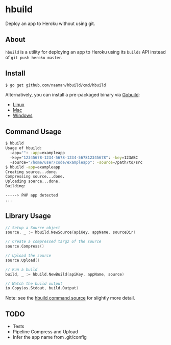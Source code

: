 # hbuild

Deploy an app to Heroku without using git.

## About

`hbuild` is a utility for deploying an app to Heroku using its 
`builds` API instead of `git push heroku master`.

## Install

```sh
$ go get github.com/naaman/hbuild/cmd/hbuild
```

Alternatively, you can install a pre-packaged binary via
[Gobuild](http://beta.gobuild.io/github.com/naaman/hbuild/cmd/hbuild):

- [Linux](http://beta.gobuild.io/download?os=linux&arch=amd64&rid=285)
- [Mac](http://beta.gobuild.io/download?os=darwin&arch=amd64&rid=285)
- [Windows](http://beta.gobuild.io/download?os=windows&arch=386&rid=285)

## Command Usage

```sh
$ hbuild
Usage of hbuild:
  -app="": -app=exampleapp
  -key="12345678-1234-5678-1234-567812345678": -key=123ABC
  -source="/home/user/code/exampleapp": -source=/path/to/src
$ hbuild -app=exampleapp
Creating source...done.
Compressing source...done.
Uploading source...done.
Building:

-----> PHP app detected
...
```

## Library Usage

```go
// Setup a Source object
source, _ := hbuild.NewSource(apiKey, appName, sourceDir)

// Create a compressed targz of the source
source.Compress()

// Upload the source
source.Upload()

// Run a build
build, _ := hbuild.NewBuild(apiKey, appName, source)

// Watch the build output
io.Copy(os.Stdout, build.Output)
```

Note: see the [hbuild command source](https://github.com/naaman/hbuild/blob/master/cmd/hbuild/main.go)
for slightly more detail.

## TODO

* Tests
* Pipeline Compress and Upload
* Infer the app name from .git/config
